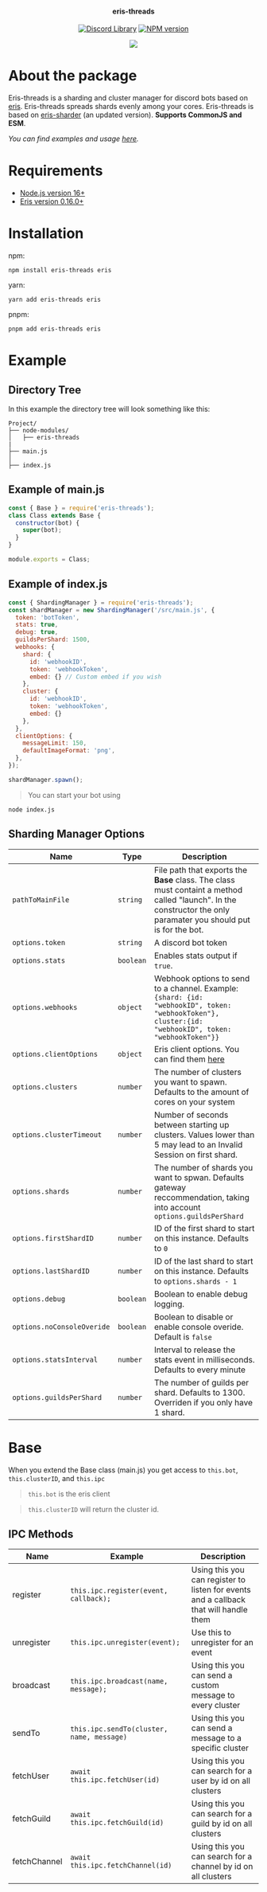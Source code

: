 <div align="center">
  <h4><b>eris-threads</b></h4>
  <p>

<a href="https://github.com/abalabahaha/eris"><img src="https://img.shields.io/badge/Discord%20Library-Eris-blue?style=flat-square" alt="Discord Library" /></a>
<a href="https://www.npmjs.com/package/eris-threads"><img src="https://img.shields.io/npm/v/eris-threads.svg?cacheSeconds=3600&style=flat-square&label=version&logo=npm" alt="NPM version" /></a>

  </p>
  <p>
    <a href="https://www.npmjs.com/package/eris-threads/"><img src="https://nodei.co/npm/eris-threads.png?downloads=true&stars=true"></a>
  </p>
</div>

# About the package

Eris-threads is a sharding and cluster manager for discord bots based on [eris](https://abal.moe/Eris/). Eris-threads spreads shards evenly among your cores. Eris-threads is based on [eris-sharder](https://github.com/discordware/eris-sharder) (an updated version). **Supports CommonJS and ESM**.

*You can find examples and usage [here](https://github.com/Nota30/eris-threads/tree/main/tests).*

# Requirements
- [Node.js version 16+](https://nodejs.org/en/)
- [Eris version 0.16.0+](https://abal.moe/Eris/)

# Installation

npm:

```
npm install eris-threads eris
```

yarn:

```
yarn add eris-threads eris
```

pnpm:

```
pnpm add eris-threads eris
```

# Example

## Directory Tree

In this example the directory tree will look something like this:

```
Project/
├── node-modules/
│   ├── eris-threads
|
├── main.js
│
├── index.js
```

## Example of main.js

```javascript
const { Base } = require('eris-threads');
class Class extends Base {
  constructor(bot) {
    super(bot);
  }
}

module.exports = Class;
```

## Example of index.js

```javascript
const { ShardingManager } = require('eris-threads');
const shardManager = new ShardingManager('/src/main.js', {
  token: 'botToken',
  stats: true,
  debug: true,
  guildsPerShard: 1500,
  webhooks: {
    shard: {
      id: 'webhookID',
      token: 'webhookToken',
      embed: {} // Custom embed if you wish
    },
    cluster: {
      id: 'webhookID',
      token: 'webhookToken',
      embed: {}
    },
  },
  clientOptions: {
    messageLimit: 150,
    defaultImageFormat: 'png',
  },
});

shardManager.spawn();
```
> You can start your bot using
```
node index.js
```

## Sharding Manager Options

| Name                     | Type      | Description                                                                                                                                                       |
| ------------------------ | --------- | ----------------------------------------------------------------------------------------------------------------------------------------------------------------- |
| `pathToMainFile`         | `string`  | File path that exports the **Base** class. The class must containt a method called "launch". In the constructor the only paramater you should put is for the bot. |
| `options.token`                  | `string`  | A discord bot  token                                                                                                                                                   |
| `options.stats`          | `boolean` | Enables stats output if `true`.                                                                                                                                   |
| `options.webhooks`       | `object`  | Webhook options to send to a channel. Example: `{shard: {id: "webhookID", token: "webhookToken"}, cluster:{id: "webhookID", token: "webhookToken"}}`              |
| `options.clientOptions`  | `object`  | Eris client options. You can find them [here](https://abal.moe/Eris/docs/0.16.1/Client)                                                                           |
| `options.clusters`       | `number`  | The number of clusters you want to spawn. Defaults to the amount of cores on your system                                                                          |
| `options.clusterTimeout` | `number`  | Number of seconds between starting up clusters. Values lower than 5 may lead to an Invalid Session on first shard.                                                |
| `options.shards`         | `number`  | The number of shards you want to spwan. Defaults gateway reccommendation, taking into account `options.guildsPerShard`                                            |
| `options.firstShardID`   | `number`  | ID of the first shard to start on this instance. Defaults to `0`                                                                                                  |
| `options.lastShardID`    | `number`  | ID of the last shard to start on this instance. Defaults to `options.shards - 1`                                                                                  |
| `options.debug`          | `boolean` | Boolean to enable debug logging.                                                                                                                                  |
| `options.noConsoleOveride`          | `boolean` | Boolean to disable or enable console overide. Default is `false`                                                                                                                                  |
| `options.statsInterval`  | `number`  | Interval to release the stats event in milliseconds. Defaults to every minute                                                                                     |
| `options.guildsPerShard` | `number`  | The number of guilds per shard. Defaults to 1300. Overriden if you only have 1 shard.                                                                             |

# Base

When you extend the Base class (main.js) you get access to `this.bot`, `this.clusterID`, and `this.ipc`

> `this.bot` is the eris client

> `this.clusterID` will return the cluster id.

## IPC Methods
| Name         | Example                                   | Description                                                                           |
| ------------ | ----------------------------------------- | ------------------------------------------------------------------------------------- |
| register     | `this.ipc.register(event, callback);`     | Using this you can register to listen for events and a callback that will handle them |
| unregister   | `this.ipc.unregister(event);`             | Use this to unregister for an event                                                   |
| broadcast    | `this.ipc.broadcast(name, message);`      | Using this you can send a custom message to every cluster                             |
| sendTo       | `this.ipc.sendTo(cluster, name, message)` | Using this you can send a message to a specific cluster                               |
| fetchUser    | `await this.ipc.fetchUser(id)`            | Using this you can search for a user by id on all clusters                            |
| fetchGuild   | `await this.ipc.fetchGuild(id)`           | Using this you can search for a guild by id on all clusters                           |
| fetchChannel | `await this.ipc.fetchChannel(id)`         | Using this you can search for a channel by id on all clusters                         |


